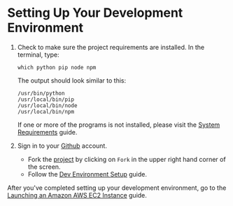 # Setting Up Your Development Environment

1. Check to make sure the project requirements are installed. In the terminal, type:

    ```
    which python pip node npm
    ```

    The output should look similar to this:

    ```
    /usr/bin/python
    /usr/local/bin/pip
    /usr/local/bin/node
    /usr/local/bin/npm
    ```

    If one or more of the programs is not installed, please visit the
    [System Requirements](https://github.com/stormpython/insightfl/blob/develop/docs/requirements.md#system-requirements)
    guide.

2. Sign in to your [Github](https://github.com/) account.

    * Fork the [project](https://github.com/stormpython/insightfl) by clicking on `Fork` in the upper right hand corner
    of the screen.
    * Follow the [Dev Environment Setup](https://github.com/stormpython/insightfl#dev-environment-setup-) guide.

After you've completed setting up your development environment, go to the
[Launching an Amazon AWS EC2 Instance](https://github.com/stormpython/insightfl/blob/master/docs/launch-aws-ec2-instance.md#launching-an-amazon-aws-ec2-instance)
guide.
